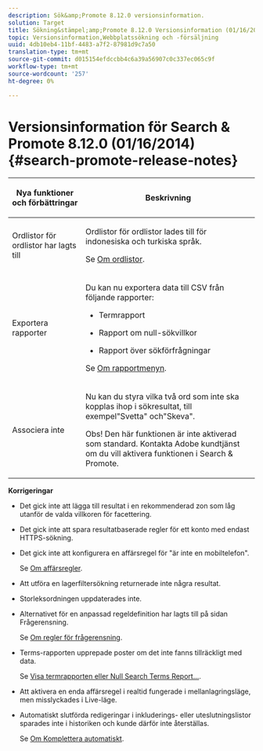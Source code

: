 ```yaml
---
description: Sök&amp;Promote 8.12.0 versionsinformation.
solution: Target
title: Sökning&stämpel;amp;Promote 8.12.0 Versionsinformation (01/16/2014)
topic: Versionsinformation,Webbplatssökning och -försäljning
uuid: 4db10eb4-11bf-4483-a7f2-87981d9c7a50
translation-type: tm+mt
source-git-commit: d015154efdccbb4c6a39a56907c0c337ec065c9f
workflow-type: tm+mt
source-wordcount: '257'
ht-degree: 0%

---
```



# Versionsinformation för Search &amp; Promote 8.12.0 (01/16/2014){#search-promote-release-notes}

<table> 
 <thead> 
  <tr> 
   <th colname="col1" class="entry"> <p>Nya funktioner och förbättringar </p> </th> 
   <th colname="col2" class="entry"> <p>Beskrivning </p> </th> 
  </tr> 
 </thead>
 <tbody> 
  <tr> 
   <td colname="col1"> <p>Ordlistor för ordlistor har lagts till </p> </td> 
   <td colname="col2"> <p> </p> <p> Ordlistor för ordlistor lades till för indonesiska och turkiska språk. </p> <p>Se <a href="../c-about-linguistics-menu/c-about-dictionaries.md#concept_B8028B71EC8144669614C64578EDB034" format="dita" scope="local"> Om ordlistor</a>. </p> </td> 
  </tr> 
  <tr> 
   <td colname="col1"> <p>Exportera rapporter </p> </td> 
   <td colname="col2"> <p> 
     <!--3683368-->Du kan nu exportera data till CSV från följande rapporter: 
     <ul id="ul_93B619DBB3444F64BD6D7F9E969AB1E1"> 
      <li id="li_96DDE1A196834845A0FA319903C5934B"> <p>Termrapport </p> </li> 
      <li id="li_4F1A19DE98C84F8CAD963EEA2B38ED7A"> <p>Rapport om null-sökvillkor </p> </li> 
      <li id="li_A7716C62C4D44CD69D411C3FEE246D96"> <p>Rapport över sökförfrågningar </p> </li> 
     </ul> </p> <p>Se <a href="../c-about-reports-menu/c-about-reports-menu.md#concept_5F901459C7AB461BAB30B305957EB00C" format="dita" scope="local"> Om rapportmenyn</a>. </p> </td> 
  </tr> 
  <tr> 
   <td colname="col1"> <p>Associera inte </p> </td> 
   <td colname="col2"> <p>Nu kan du styra vilka två ord som inte ska kopplas ihop i sökresultat, till exempel"Svetta" och"Skeva". </p> <p> <p>Obs!  Den här funktionen är inte aktiverad som standard. Kontakta Adobe kundtjänst om du vill aktivera funktionen i Search &amp; Promote. </p> </p> </td> 
  </tr> 
 </tbody> 
</table>

**Korrigeringar**

* Det gick inte att lägga till resultat i en rekommenderad zon som låg utanför de valda villkoren för facettering.
* Det gick inte att spara resultatbaserade regler för ett konto med endast HTTPS-sökning.
* Det gick inte att konfigurera en affärsregel för &quot;är inte en mobiltelefon&quot;.

   Se [Om affärsregler](../c-about-rules-menu/c-about-business-rules.md#concept_2A93D76216754D3D8412CDEA00BD26BD).

* Att utföra en lagerfiltersökning returnerade inte några resultat.
* Storleksordningen uppdaterades inte.
* Alternativet för en anpassad regeldefinition har lagts till på sidan Frågerensning.

   Se [Om regler för frågerensning](../c-about-rules-menu/c-about-query-cleaning-rules.md#concept_17F3CDDC3C8A4128AF092A82B777B86C).

* Terms-rapporten upprepade poster om det inte fanns tillräckligt med data.

   Se [Visa termrapporten eller Null Search Terms Report...](../c-about-reports-menu/c-about-reports-menu.md#task_53B7ED1582DD4B0E8376546A7AFC789A).

* Att aktivera en enda affärsregel i realtid fungerade i mellanlagringsläge, men misslyckades i Live-läge.
* Automatiskt slutförda redigeringar i inkluderings- eller uteslutningslistor sparades inte i historiken och kunde därför inte återställas.

   Se [Om Komplettera automatiskt](../c-about-auto-complete.md#concept_093A9CD754864BA79B456FE4BEB64578).

